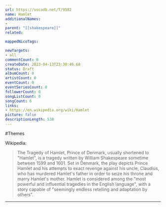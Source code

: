 ```yaml
---
url: https://vocadb.net/T/9582
name: Hamlet
additionalNames: 
- 
parent: "[[shakespeare]]"
related:

mappedNicoTags:

newTargets:
- all
commentCount: 0
createDate: 2023-04-13T23:30:46.68
status: Draft
albumCount: 0
artistCount: 0
eventCount: 0
eventSeriesCount: 0
followerCount: 0
songListCount: 0
songCount: 6
links: 
- https://en.wikipedia.org/wiki/Hamlet
picture: false
descriptionLength: 538
---
```


#Themes

Wikipedia:
> The Tragedy of Hamlet, Prince of Denmark, usually shortened to "Hamlet", is a tragedy written by William Shakespeare sometime between 1599 and 1601. Set in Denmark, the play depicts Prince Hamlet and his attempts to exact revenge against his uncle, Claudius, who has murdered Hamlet's father in order to seize his throne and marry Hamlet's mother. Hamlet is considered among the "most powerful and influential tragedies in the English language", with a story capable of "seemingly endless retelling and adaptation by others".

---

